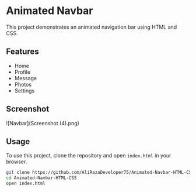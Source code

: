 # Animated Navbar

This project demonstrates an animated navigation bar using HTML and CSS.

## Features

- Home
- Profile
- Message
- Photos
- Settings

## Screenshot

![Navbar](Screenshot (4).png)


## Usage

To use this project, clone the repository and open `index.html` in your browser.

```sh
git clone https://github.com/AliRazaDeveloper75/Animated-Navbar-HTML-CSS.git
cd Animated-Navbar-HTML-CSS
open index.html
